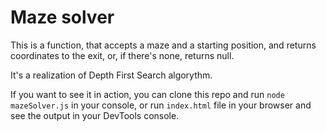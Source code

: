 # Maze solver

This is a function, that accepts a maze and a starting position, and returns coordinates to the exit, or, if there's none, returns null.

It's a realization of Depth First Search algorythm.

If you want to see it in action, you can clone this repo and run `node mazeSolver.js` in your console, or run `index.html` file in your browser and see the output in your DevTools console. 
